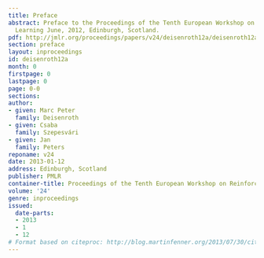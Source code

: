 ```yaml
---
title: Preface
abstract: Preface to the Proceedings of the Tenth European Workshop on Reinforcement
  Learning June, 2012, Edinburgh, Scotland.
pdf: http://jmlr.org/proceedings/papers/v24/deisenroth12a/deisenroth12a.pdf
section: preface
layout: inproceedings
id: deisenroth12a
month: 0
firstpage: 0
lastpage: 0
page: 0-0
sections: 
author:
- given: Marc Peter
  family: Deisenroth
- given: Csaba
  family: Szepesvári
- given: Jan
  family: Peters
reponame: v24
date: 2013-01-12
address: Edinburgh, Scotland
publisher: PMLR
container-title: Proceedings of the Tenth European Workshop on Reinforcement Learning
volume: '24'
genre: inproceedings
issued:
  date-parts:
  - 2013
  - 1
  - 12
# Format based on citeproc: http://blog.martinfenner.org/2013/07/30/citeproc-yaml-for-bibliographies/
---
```

